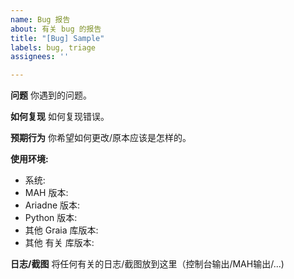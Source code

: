 ```yaml
---
name: Bug 报告
about: 有关 bug 的报告
title: "[Bug] Sample"
labels: bug, triage
assignees: ''

---
```


**问题**
你遇到的问题。

**如何复现**
如何复现错误。

**预期行为**
你希望如何更改/原本应该是怎样的。

**使用环境:**
 - 系统: 
 - MAH 版本: 
 - Ariadne 版本:
 - Python 版本:
 - 其他 Graia 库版本:
 - 其他 有关 库版本:

**日志/截图**
将任何有关的日志/截图放到这里（控制台输出/MAH输出/...)
